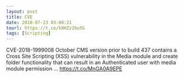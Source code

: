 ```yaml
---
layout: post
title: CVE
date: 2018-07-23 03:00:21
tourl: https://t.co/k9HZz2bu5G
tags: [Scripting]
---
```

CVE-2018-1999008 October CMS version prior to build 437 contains a Cross Site Scripting (XSS) vulnerability in the Media module and create folder functionality that can result in an Authenticated user with media module permission ... https://t.co/MnGA0A9EPE